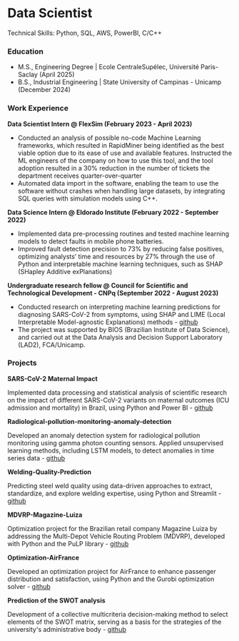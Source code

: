 # Data Scientist
Technical Skills: Python, SQL, AWS, PowerBI, C/C++

### Education
- M.S., Engineering Degree | Ecole CentraleSupélec, Université Paris-Saclay  (April 2025)
- B.S., Industrial Engineering | State University of Campinas - Unicamp (December 2024)

### Work Experience
**Data Scientist Intern @ FlexSim (February 2023 - April 2023)**

- Conducted an analysis of possible no-code Machine Learning frameworks, which resulted in RapidMiner being identified as the best viable option due to its ease of use and available features. Instructed the ML engineers of the company on how to use this tool, and the tool adoption resulted in a 30% reduction in the number of tickets the department receives quarter-over-quarter
- Automated data import in the software, enabling the team to use the software without crashes when handling large datasets, by integrating SQL queries with simulation models using C++.

**Data Science Intern @ Eldorado Institute (February 2022 - September 2022)**

- Implemented data pre-processing routines and tested machine learning models to detect faults in mobile phone batteries.
- Improved fault detection precision to 73% by reducing false positives, optimizing analysts’ time and resources by 27% through the use of Python and interpretable machine learning techniques, such as SHAP (SHapley Additive exPlanations)

**Undergraduate research fellow @ Council for Scientific and Technological Development - CNPq (September 2022 - August 2023)**

- Conducted research on interpreting machine learning predictions for diagnosing SARS-CoV-2 from symptoms, using SHAP and LIME (Local Interpretable Model-agnostic Explanations) methods - [github](https://github.com/LucasTramonte/SARS-CoV-2-Prediction-based-on-symptoms)
- The project was supported by BIOS (Brazilian Institute of Data Science), and carried out at the Data Analysis and Decision Support Laboratory (LAD2), FCA/Unicamp.

### Projects

**SARS-CoV-2 Maternal Impact**

Implemented data processing and statistical analysis of scientific research on the impact of different SARS-CoV-2 variants on maternal outcomes (ICU admission and mortality) in Brazil, using Python and Power BI - [github](https://github.com/LucasTramonte/Analysis-SARS-CoV-2-variants)

**Radiological-pollution-monitoring-anomaly-detection**

Developed an anomaly detection system for radiological pollution monitoring using gamma photon counting sensors. Applied unsupervised learning methods, including LSTM models, to detect anomalies in time series data - [github](https://github.com/LucasTramonte/Radiological-pollution-monitoring-anomaly-detection/blob/main/README.md)

**Welding-Quality-Prediction**

Predicting steel weld quality using data-driven approaches to extract, standardize, and explore welding expertise, using Python and Streamlit - [github](https://github.com/LucasTramonte/Welding-Quality-Prediction)

**MDVRP-Magazine-Luiza**

Optimization project for the Brazilian retail company Magazine Luiza by addressing the Multi-Depot Vehicle Routing Problem (MDVRP), developed with Python and the PuLP library - [github](https://github.com/LucasTramonte/MDVRP-Magazine-Luiza/tree/main)

**Optimization-AirFrance**

Developed an optimization project for AirFrance to enhance passenger distribution and satisfaction, using Python and the Gurobi optimization solver - [github](https://github.com/LucasTramonte/Optimization-AirFrance)

**Prediction of the SWOT analysis**

Development of a collective multicriteria decision-making method to select elements of the SWOT matrix, serving as a basis for the strategies of the university's administrative body - [github](https://github.com/LucasTramonte/swot-matrix-group-decision)